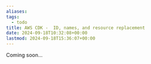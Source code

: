 ```yaml
---
aliases: 
tags:
  - todo
title: AWS CDK -  ID, names, and resource replacement
date: 2024-09-18T10:32:08+00:00
lastmod: 2024-09-18T15:36:07+00:00
---
```


Coming soon...
 